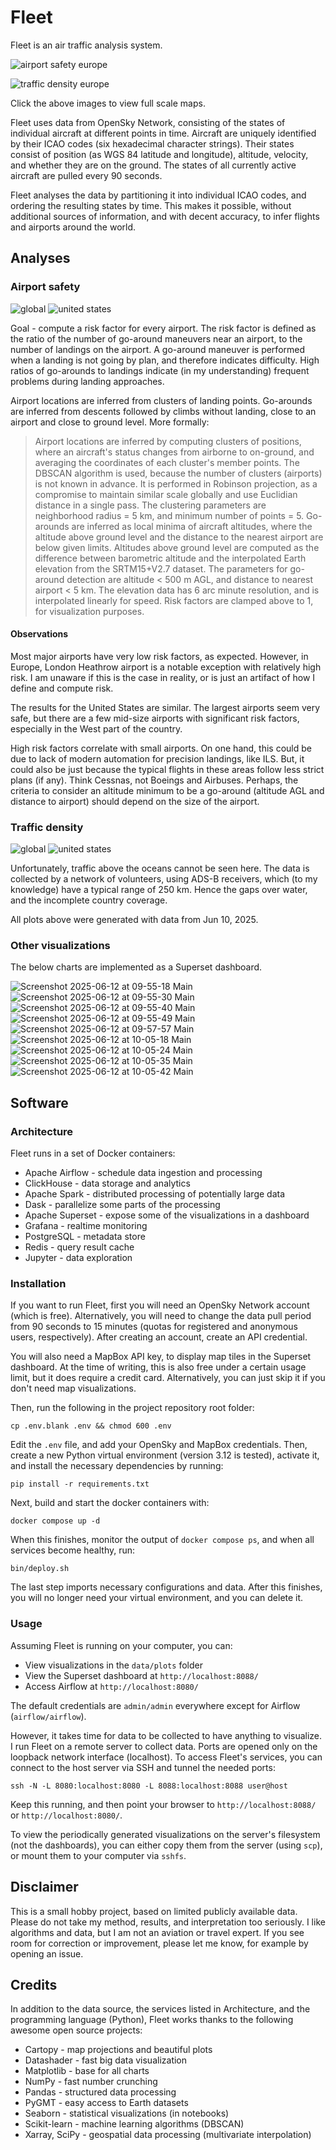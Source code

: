 # Fleet

Fleet is an air traffic analysis system.

![airport safety europe](https://github.com/user-attachments/assets/c96b7004-cbfb-4928-9e4a-82e278a98877)

![traffic density europe](https://github.com/user-attachments/assets/7e92ab66-40bb-48aa-a06d-a9c59c4fdea9)

Click the above images to view full scale maps.

Fleet uses data from OpenSky Network, consisting of the states of individual aircraft at different points in time.
Aircraft are uniquely identified by their ICAO codes (six hexadecimal character strings).
Their states consist of position (as WGS 84 latitude and longitude), altitude, velocity, and whether they are on the ground.
The states of all currently active aircraft are pulled every 90 seconds.

Fleet analyses the data by partitioning it into individual ICAO codes, and ordering the resulting states by time.
This makes it possible, without additional sources of information, and with decent accuracy, to infer flights and airports around the world.


## Analyses
### Airport safety
![global](https://github.com/user-attachments/assets/715ad3b6-e068-46ab-aeb2-92f0cdebb42b)
![united states](https://github.com/user-attachments/assets/8e3dff3c-2dfb-44a7-a050-748e185571e7)

Goal - compute a risk factor for every airport.
The risk factor is defined as the ratio of the number of go-around maneuvers near an airport, to the number of landings on the airport.
A go-around maneuver is performed when a landing is not going by plan, and therefore indicates difficulty.
High ratios of go-arounds to landings indicate (in my understanding) frequent problems during landing approaches.

Airport locations are inferred from clusters of landing points.
Go-arounds are inferred from descents followed by climbs without landing, close to an airport and close to ground level.
More formally:
> Airport locations are inferred by computing clusters of positions,
> where an aircraft's status changes from airborne to on-ground, and averaging the coordinates of each cluster's member points.
> The DBSCAN algorithm is used, because the number of clusters (airports) is not known in advance.
> It is performed in Robinson projection,
> as a compromise to maintain similar scale globally and use Euclidian distance in a single pass.
> The clustering parameters are neighborhood radius = 5 km, and minimum number of points = 5.
> Go-arounds are inferred as local minima of aircraft altitudes,
> where the altitude above ground level and the distance to the nearest airport are below given limits.
> Altitudes above ground level are computed as the difference between barometric altitude
> and the interpolated Earth elevation from the SRTM15+V2.7 dataset.
> The parameters for go-around detection are altitude < 500 m AGL, and distance to nearest airport < 5 km.
> The elevation data has 6 arc minute resolution, and is interpolated linearly for speed.
> Risk factors are clamped above to 1, for visualization purposes.

#### Observations
Most major airports have very low risk factors, as expected.
However, in Europe, London Heathrow airport is a notable exception with relatively high risk.
I am unaware if this is the case in reality, or is just an artifact of how I define and compute risk.

The results for the United States are similar.
The largest airports seem very safe, but there are a few mid-size airports with significant risk factors,
especially in the West part of the country.

High risk factors correlate with small airports.
On one hand, this could be due to lack of modern automation for precision landings, like ILS.
But, it could also be just because the typical flights in these areas follow less strict plans (if any).
Think Cessnas, not Boeings and Airbuses.
Perhaps, the criteria to consider an altitude minimum to be a go-around (altitude AGL and distance to airport)
should depend on the size of the airport.

### Traffic density
![global](https://github.com/user-attachments/assets/f70a4e80-6f10-40fa-b220-4c982c1dc14c)
![united states](https://github.com/user-attachments/assets/3770af53-62da-4769-a4c5-1dedb4374562)

Unfortunately, traffic above the oceans cannot be seen here.
The data is collected by a network of volunteers, using ADS-B receivers, which (to my knowledge) have a typical range of 250 km.
Hence the gaps over water, and the incomplete country coverage.

All plots above were generated with data from Jun 10, 2025.

### Other visualizations
The below charts are implemented as a Superset dashboard.

![Screenshot 2025-06-12 at 09-55-18 Main](https://github.com/user-attachments/assets/65e66020-b3a6-4090-991d-981ab9f7df57)
![Screenshot 2025-06-12 at 09-55-30 Main](https://github.com/user-attachments/assets/62d95c03-ad23-4492-90a8-6f9ed122b92c)
![Screenshot 2025-06-12 at 09-55-40 Main](https://github.com/user-attachments/assets/4615c362-865a-4a81-89ee-9e5160b282e9)
![Screenshot 2025-06-12 at 09-55-49 Main](https://github.com/user-attachments/assets/916ddfa6-034f-4b6a-b00a-3d32ac06585c)
![Screenshot 2025-06-12 at 09-57-57 Main](https://github.com/user-attachments/assets/6b1468f7-0dff-4ddc-b9d9-6774938561a8)
![Screenshot 2025-06-12 at 10-05-18 Main](https://github.com/user-attachments/assets/aa1f13a0-5ce2-488f-b7d0-aa114f392518)
![Screenshot 2025-06-12 at 10-05-24 Main](https://github.com/user-attachments/assets/011a0fc5-6d8b-42c8-bd75-65960e386849)
![Screenshot 2025-06-12 at 10-05-35 Main](https://github.com/user-attachments/assets/79248747-fdff-4a42-aec0-9d37701a123a)
![Screenshot 2025-06-12 at 10-05-42 Main](https://github.com/user-attachments/assets/31f2180c-0a18-4e60-8868-227d3705d18b)


## Software
### Architecture
Fleet runs in a set of Docker containers:
* Apache Airflow - schedule data ingestion and processing
* ClickHouse - data storage and analytics
* Apache Spark - distributed processing of potentially large data
* Dask - parallelize some parts of the processing
* Apache Superset - expose some of the visualizations in a dashboard
* Grafana - realtime monitoring
* PostgreSQL - metadata store
* Redis - query result cache
* Jupyter - data exploration


### Installation
If you want to run Fleet, first you will need an OpenSky Network account (which is free).
Alternatively, you will need to change the data pull period from 90 seconds to 15 minutes
(quotas for registered and anonymous users, respectively).
After creating an account, create an API credential.

You will also need a MapBox API key, to display map tiles in the Superset dashboard.
At the time of writing, this is also free under a certain usage limit, but it does require a credit card.
Alternatively, you can just skip it if you don't need map visualizations.

Then, run the following in the project repository root folder:
```shell
cp .env.blank .env && chmod 600 .env
```
Edit the `.env` file, and add your OpenSky and MapBox credentials.
Then, create a new Python virtual environment (version 3.12 is tested), activate it,
and install the necessary dependencies by running:
```shell
pip install -r requirements.txt
```
Next, build and start the docker containers with:
```shell
docker compose up -d
```
When this finishes, monitor the output of `docker compose ps`, and when all services become healthy, run:
```shell
bin/deploy.sh
```
The last step imports necessary configurations and data.
After this finishes, you will no longer need your virtual environment, and you can delete it.

### Usage
Assuming Fleet is running on your computer, you can:
* View visualizations in the `data/plots` folder
* View the Superset dashboard at `http://localhost:8088/`
* Access Airflow at `http://localhost:8080/`

The default credentials are `admin/admin` everywhere except for Airflow (`airflow/airflow`).

However, it takes time for data to be collected to have anything to visualize.
I run Fleet on a remote server to collect data.
Ports are opened only on the loopback network interface (localhost).
To access Fleet's services, you can connect to the host server via SSH and tunnel the needed ports:
```shell
ssh -N -L 8080:localhost:8080 -L 8088:localhost:8088 user@host
```
Keep this running, and then point your browser to `http://localhost:8088/` or `http://localhost:8080/`.

To view the periodically generated visualizations on the server's filesystem (not the dashboards),
you can either copy them from the server (using `scp`), or mount them to your computer via `sshfs`.


## Disclaimer
This is a small hobby project, based on limited publicly available data.
Please do not take my method, results, and interpretation too seriously.
I like algorithms and data, but I am not an aviation or travel expert.
If you see room for correction or improvement, please let me know, for example by opening an issue.


## Credits
In addition to the data source, the services listed in Architecture, and the programming language (Python),
Fleet works thanks to the following awesome open source projects:
* Cartopy - map projections and beautiful plots
* Datashader - fast big data visualization
* Matplotlib - base for all charts
* NumPy - fast number crunching
* Pandas - structured data processing
* PyGMT - easy access to Earth datasets
* Seaborn - statistical visualizations (in notebooks)
* Scikit-learn - machine learning algorithms (DBSCAN)
* Xarray, SciPy - geospatial data processing (multivariate interpolation)

